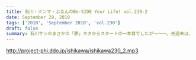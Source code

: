 ```yaml
---
title: 石川・ホンマ・ぶるんのBe-SIDE Your Life! vol.230-2
date: September 29, 2010
tags: ['2010', 'September 2010', 'vol.230']
draft: false
summary: 石川サンのまさかの「夢」ネタからスタートの一本目でしたが～～～。先週末は、有楽町のマンゴースタジオでの収録もないのにベタにガード下の居酒屋へ。しかも最近、石川サンがそこそこ通っているので、おやじサンに顔を覚えられている始末。NAMAE
---
```


http://project-phi.ddo.jp/ishikawa/ishikawa230_2.mp3